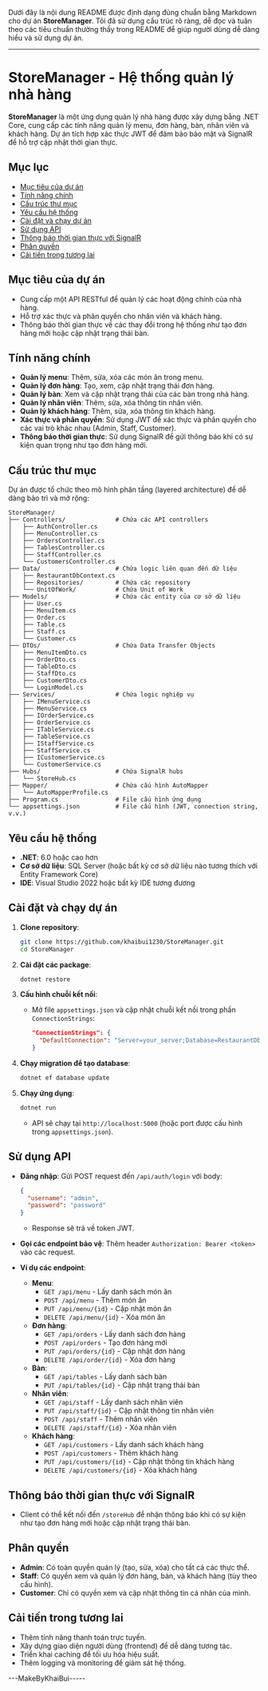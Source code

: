 Dưới đây là nội dung README được định dạng đúng chuẩn bằng Markdown cho dự án **StoreManager**. Tôi đã sử dụng cấu trúc rõ ràng, dễ đọc và tuân theo các tiêu chuẩn thường thấy trong README để giúp người dùng dễ dàng hiểu và sử dụng dự án.

---

# StoreManager - Hệ thống quản lý nhà hàng

**StoreManager** là một ứng dụng quản lý nhà hàng được xây dựng bằng .NET Core, cung cấp các tính năng quản lý menu, đơn hàng, bàn, nhân viên và khách hàng. Dự án tích hợp xác thực JWT để đảm bảo bảo mật và SignalR để hỗ trợ cập nhật thời gian thực.

## Mục lục
- [Mục tiêu của dự án](#mục-tiêu-của-dự-án)
- [Tính năng chính](#tính-năng-chính)
- [Cấu trúc thư mục](#cấu-trúc-thư-mục)
- [Yêu cầu hệ thống](#yêu-cầu-hệ-thống)
- [Cài đặt và chạy dự án](#cài-đặt-và-chạy-dự-án)
- [Sử dụng API](#sử-dụng-api)
- [Thông báo thời gian thực với SignalR](#thông-báo-thời-gian-thực-với-signalr)
- [Phân quyền](#phân-quyền)
- [Cải tiến trong tương lai](#cải-tiến-trong-tương-lai)

## Mục tiêu của dự án
- Cung cấp một API RESTful để quản lý các hoạt động chính của nhà hàng.
- Hỗ trợ xác thực và phân quyền cho nhân viên và khách hàng.
- Thông báo thời gian thực về các thay đổi trong hệ thống như tạo đơn hàng mới hoặc cập nhật trạng thái bàn.

## Tính năng chính
- **Quản lý menu**: Thêm, sửa, xóa các món ăn trong menu.
- **Quản lý đơn hàng**: Tạo, xem, cập nhật trạng thái đơn hàng.
- **Quản lý bàn**: Xem và cập nhật trạng thái của các bàn trong nhà hàng.
- **Quản lý nhân viên**: Thêm, sửa, xóa thông tin nhân viên.
- **Quản lý khách hàng**: Thêm, sửa, xóa thông tin khách hàng.
- **Xác thực và phân quyền**: Sử dụng JWT để xác thực và phân quyền cho các vai trò khác nhau (Admin, Staff, Customer).
- **Thông báo thời gian thực**: Sử dụng SignalR để gửi thông báo khi có sự kiện quan trọng như tạo đơn hàng mới.

## Cấu trúc thư mục
Dự án được tổ chức theo mô hình phân tầng (layered architecture) để dễ dàng bảo trì và mở rộng:

```
StoreManager/
├── Controllers/              # Chứa các API controllers
│   ├── AuthController.cs
│   ├── MenuController.cs
│   ├── OrdersController.cs
│   ├── TablesController.cs
│   ├── StaffController.cs
│   └── CustomersController.cs
├── Data/                     # Chứa logic liên quan đến dữ liệu
│   ├── RestaurantDbContext.cs
│   ├── Repositories/         # Chứa các repository
│   └── UnitOfWork/           # Chứa Unit of Work
├── Models/                   # Chứa các entity của cơ sở dữ liệu
│   ├── User.cs
│   ├── MenuItem.cs
│   ├── Order.cs
│   ├── Table.cs
│   ├── Staff.cs
│   └── Customer.cs
├── DTOs/                     # Chứa Data Transfer Objects
│   ├── MenuItemDto.cs
│   ├── OrderDto.cs
│   ├── TableDto.cs
│   ├── StaffDto.cs
│   ├── CustomerDto.cs
│   └── LoginModel.cs
├── Services/                 # Chứa logic nghiệp vụ
│   ├── IMenuService.cs
│   ├── MenuService.cs
│   ├── IOrderService.cs
│   ├── OrderService.cs
│   ├── ITableService.cs
│   ├── TableService.cs
│   ├── IStaffService.cs
│   ├── StaffService.cs
│   ├── ICustomerService.cs
│   └── CustomerService.cs
├── Hubs/                     # Chứa SignalR hubs
│   └── StoreHub.cs
├── Mapper/                   # Chứa cấu hình AutoMapper
│   └── AutoMapperProfile.cs
├── Program.cs                # File cấu hình ứng dụng
└── appsettings.json          # File cấu hình (JWT, connection string, v.v.)
```

## Yêu cầu hệ thống
- **.NET**: 6.0 hoặc cao hơn
- **Cơ sở dữ liệu**: SQL Server (hoặc bất kỳ cơ sở dữ liệu nào tương thích với Entity Framework Core)
- **IDE**: Visual Studio 2022 hoặc bất kỳ IDE tương đương

## Cài đặt và chạy dự án
1. **Clone repository**:
   ```bash
   git clone https://github.com/khaibui1230/StoreManager.git
   cd StoreManager
   ```

2. **Cài đặt các package**:
   ```bash
   dotnet restore
   ```

3. **Cấu hình chuỗi kết nối**:
   - Mở file `appsettings.json` và cập nhật chuỗi kết nối trong phần `ConnectionStrings`:
     ```json
     "ConnectionStrings": {
       "DefaultConnection": "Server=your_server;Database=RestaurantDb;Trusted_Connection=True;"
     }
     ```

4. **Chạy migration để tạo database**:
   ```bash
   dotnet ef database update
   ```

5. **Chạy ứng dụng**:
   ```bash
   dotnet run
   ```
   - API sẽ chạy tại `http://localhost:5000` (hoặc port được cấu hình trong `appsettings.json`).

## Sử dụng API
- **Đăng nhập**: Gửi POST request đến `/api/auth/login` với body:
  ```json
  {
    "username": "admin",
    "password": "password"
  }
  ```
  - Response sẽ trả về token JWT.

- **Gọi các endpoint bảo vệ**: Thêm header `Authorization: Bearer <token>` vào các request.

- **Ví dụ các endpoint**:
  - **Menu**: 
    - `GET /api/menu` - Lấy danh sách món ăn
    - `POST /api/menu` - Thêm món ăn
    - `PUT /api/menu/{id}` - Cập nhật món ăn
    - `DELETE /api/menu/{id}` - Xóa món ăn
  - **Đơn hàng**: 
    - `GET /api/orders` - Lấy danh sách đơn hàng
    - `POST /api/orders` - Tạo đơn hàng mới
    - `PUT /api/orders/{id}` - Cập nhật đơn hàng
    - `DELETE /api/order/{id}` - Xóa đơn hàng
  - **Bàn**: 
    - `GET /api/tables` - Lấy danh sách bàn
    - `PUT /api/tables/{id}` - Cập nhật trạng thái bàn
  - **Nhân viên**: 
    - `GET /api/staff` - Lấy danh sách nhân viên
    - `PUT /api/staff/{id}` - Cập nhật thông tin nhân viên
    - `POST /api/staff` - Thêm nhân viên
    - `DELETE /api/staff/{id}` - Xóa nhân viên
  - **Khách hàng**: 
    - `GET /api/customers` - Lấy danh sách khách hàng
    - `POST /api/customers` - Thêm khách hàng
    - `PUT /api/customers/{id}` - Cập nhật thông tin khách hàng
    - `DELETE /api/customers/{id}` - Xóa khách hàng

## Thông báo thời gian thực với SignalR
- Client có thể kết nối đến `/storeHub` để nhận thông báo khi có sự kiện như tạo đơn hàng mới hoặc cập nhật trạng thái bàn.

## Phân quyền
- **Admin**: Có toàn quyền quản lý (tạo, sửa, xóa) cho tất cả các thực thể.
- **Staff**: Có quyền xem và quản lý đơn hàng, bàn, và khách hàng (tùy theo cấu hình).
- **Customer**: Chỉ có quyền xem và cập nhật thông tin cá nhân của mình.

## Cải tiến trong tương lai
- Thêm tính năng thanh toán trực tuyến.
- Xây dựng giao diện người dùng (frontend) để dễ dàng tương tác.
- Triển khai caching để tối ưu hóa hiệu suất.
- Thêm logging và monitoring để giám sát hệ thống.

---MakeByKhaiBui-----
